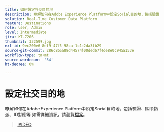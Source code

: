 ```yaml
---
title: 如何設定社交目的地
description: 瞭解如何在Adobe Experience Platform中設定Social目的地，包括驗證、區段指派、ID對應等
solution: Real-Time Customer Data Platform
feature: Destinations
role: User, Admin
level: Intermediate
jira: KT-7206
thumbnail: 332599.jpg
exl-id: 9ec200e6-8ef9-47f5-98ca-1c1a2da3fb29
source-git-commit: 286c85aa88d44574f00ded67f0de8e0c945a153e
workflow-type: tm+mt
source-wordcount: '54'
ht-degree: 0%

---
```


# 設定社交目的地

瞭解如何在Adobe Experience Platform中設定Social目的地，包括驗證、區段指派、ID對應等 如需詳細資訊，請瀏覽[檔案](https://experienceleague.adobe.com/docs/experience-platform/destinations/catalog/social/overview.html?lang=zh-Hant)。

>[!VIDEO](https://video.tv.adobe.com/v/332599/?learn=on&enablevpops)

